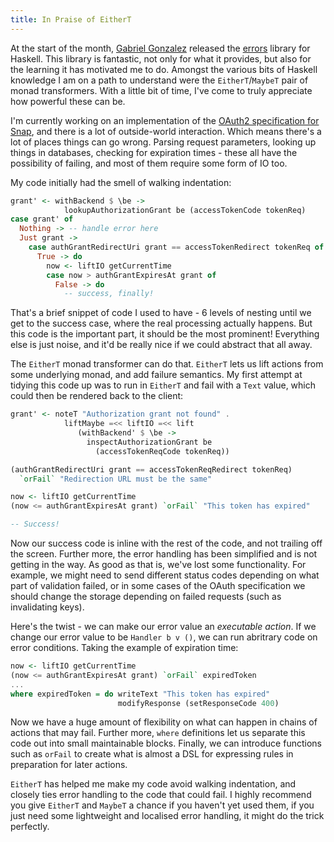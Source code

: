 ```yaml
---
title: In Praise of EitherT
---
```


At the start of the month, [Gabriel Gonzalez](http://www.haskellforall.com/)
released the [errors](http://hackage.haskell.org/package/errors) library for
Haskell. This library is fantastic, not only for what it provides, but also for
the learning it has motivated me to do. Amongst the various bits of Haskell
knowledge I am on a path to understand were the `EitherT`/`MaybeT` pair of monad
transformers. With a little bit of time, I've come to truly appreciate how
powerful these can be.

I'm currently working on an implementation of the
[OAuth2 specification for Snap](https://github.com/ocharles/snaplet-oauth2), and
there is a lot of outside-world interaction. Which means there's a lot of places
things can go wrong. Parsing request parameters, looking up things in databases,
checking for expiration times - these all have the possibility of failing, and
most of them require some form of IO too.

My code initially had the smell of walking indentation:

```haskell
grant' <- withBackend $ \be ->
            lookupAuthorizationGrant be (accessTokenCode tokenReq)
case grant' of
  Nothing -> -- handle error here
  Just grant ->
    case authGrantRedirectUri grant == accessTokenRedirect tokenReq of
      True -> do
        now <- liftIO getCurrentTime
        case now > authGrantExpiresAt grant of
          False -> do
            -- success, finally!
```

That's a brief snippet of code I used to have - 6 levels of nesting until we get
to the success case, where the real processing actually happens. But this code
is the important part, it should be the most prominent! Everything else is just
noise, and it'd be really nice if we could abstract that all away.

The `EitherT` monad transformer can do that. `EitherT` lets us lift actions from
some underlying monad, and add failure semantics. My first attempt at tidying
this code up was to run in `EitherT` and fail with a `Text` value, which could
then be rendered back to the client:

```haskell
grant' <- noteT "Authorization grant not found" .
            liftMaybe =<< liftIO =<< lift
               (withBackend' $ \be ->
                 inspectAuthorizationGrant be
                   (accessTokenReqCode tokenReq))

(authGrantRedirectUri grant == accessTokenReqRedirect tokenReq)
  `orFail` "Redirection URL must be the same"

now <- liftIO getCurrentTime
(now <= authGrantExpiresAt grant) `orFail` "This token has expired"

-- Success!
```

Now our success code is inline with the rest of the code, and not trailing off
the screen. Further more, the error handling has been simplified and is not
getting in the way. As good as that is, we've lost some functionality. For
example, we might need to send different status codes depending on what part of
validation failed, or in some cases of the OAuth specification we should change
the storage depending on failed requests (such as invalidating keys).

Here's the twist - we can make our error value an *executable action*. If we
change our error value to be `Handler b v ()`, we can run abritrary code on
error conditions. Taking the example of expiration time:

```haskell
now <- liftIO getCurrentTime
(now <= authGrantExpiresAt grant) `orFail` expiredToken
...
where expiredToken = do writeText "This token has expired"
                        modifyResponse (setResponseCode 400)
```

Now we have a huge amount of flexibility on what can happen in chains of actions
that may fail. Further more, `where` definitions let us separate this code out
into small maintainable blocks. Finally, we can introduce functions such as
`orFail` to create what is almost a DSL for expressing rules in preparation for
later actions.

`EitherT` has helped me make my code avoid walking indentation, and closely ties
error handling to the code that could fail. I highly recommend you give
`EitherT` and `MaybeT` a chance if you haven't yet used them, if you just need
some lightweight and localised error handling, it might do the trick perfectly.
